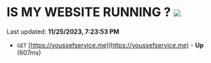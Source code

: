 # IS MY WEBSITE RUNNING ? [![](https://img.shields.io/static/v1?label=Sponsor&message=%E2%9D%A4&logo=GitHub&color=%23fe8e86)](https://github.com/sponsors/<username>)

Last updated: **11/25/2023, 7:23:53 PM**

- `GET` [https://youssefservice.me](https://youssefservice.me) - **Up** (607ms)
